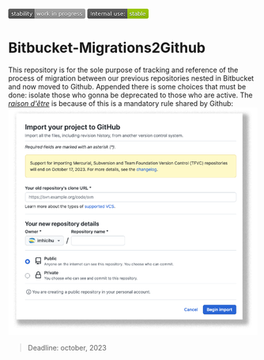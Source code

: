 ![stability-work_in_progress](images/stability-work_in_progress.png)
![internalise-green](images/internal_use_Stable.png)
# Bitbucket-Migrations2Github
This repository is for the sole purpose of tracking and reference of the process of migration between our previous repositories nested in Bitbucket and now moved to Github. Appended there is some choices that must be done: isolate those who gonna be deprecated to those who are active.
The _[raison d'être](https://github.com/new/import)_ is because of this is a mandatory rule shared by Github:
![mandatory-rule](images/mandatory.png) 
> Deadline: october, 2023
